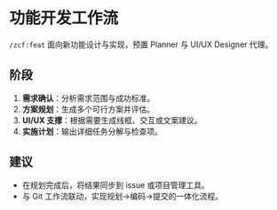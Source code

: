 # 功能开发工作流

`/zcf:feat` 面向新功能设计与实现，预置 Planner 与 UI/UX Designer 代理。

## 阶段

1. **需求确认**：分析需求范围与成功标准。
2. **方案规划**：生成多个可行方案并评估。
3. **UI/UX 支撑**：根据需要生成线框、交互或文案建议。
4. **实施计划**：输出详细任务分解与检查项。

## 建议

- 在规划完成后，将结果同步到 issue 或项目管理工具。
- 与 Git 工作流联动，实现规划→编码→提交的一体化流程。
